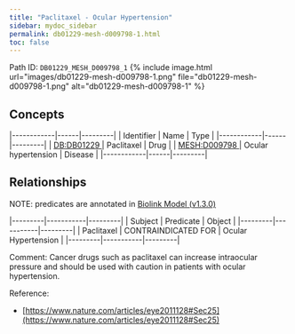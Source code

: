 ```yaml
---
title: "Paclitaxel - Ocular Hypertension"
sidebar: mydoc_sidebar
permalink: db01229-mesh-d009798-1.html
toc: false 
---
```



Path ID: `DB01229_MESH_D009798_1`
{% include image.html url="images/db01229-mesh-d009798-1.png" file="db01229-mesh-d009798-1.png" alt="db01229-mesh-d009798-1" %}

## Concepts

|------------|------|---------|
| Identifier | Name | Type    |
|------------|------|---------|
| <a href="https://identifiers.org/DB:DB01229">DB:DB01229 </a> | Paclitaxel | Drug |
| <a href="https://identifiers.org/MESH:D009798">MESH:D009798 </a> | Ocular hypertension | Disease |
|------------|------|---------|

## Relationships


NOTE: predicates are annotated in <a href="https://github.com/biolink/biolink-model/releases/tag/v1.3.0">Biolink Model (v1.3.0)</a>

|---------|-----------|---------|
| Subject | Predicate | Object  |
|---------|-----------|---------|
| Paclitaxel | CONTRAINDICATED FOR | Ocular Hypertension |
|---------|-----------|---------|

Comment: Cancer drugs such as paclitaxel can increase intraocular pressure and should be used with caution in patients with ocular hypertension.

Reference: 
  - [https://www.nature.com/articles/eye2011128#Sec25](https://www.nature.com/articles/eye2011128#Sec25)
